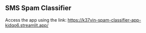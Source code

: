 ## SMS Spam Classifier



Access the app using the link: https://k37vin-spam-classifier-app-kjdqo6.streamlit.app/
